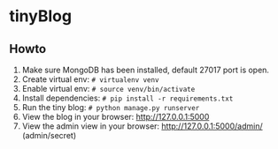 # tinyBlog
## Howto
1. Make sure MongoDB has been installed, default 27017 port is open.
2. Create virtual env: `# virtualenv venv`
3. Enable virtual env: `# source venv/bin/activate`
3. Install dependencies: `# pip install -r requirements.txt`
4. Run the tiny blog: `# python manage.py runserver`
5. View the blog in your browser: http://127.0.0.1:5000
6. View the admin view in your browser: http://127.0.0.1:5000/admin/  (admin/secret)
